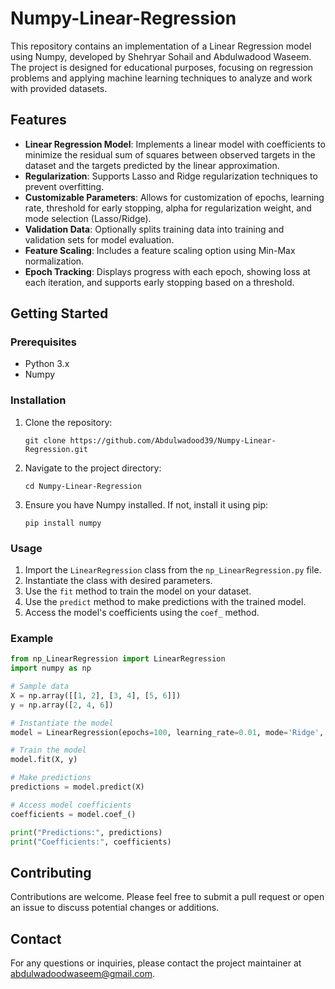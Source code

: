 # Numpy-Linear-Regression

This repository contains an implementation of a Linear Regression model using Numpy, developed by Shehryar Sohail and Abdulwadood Waseem. The project is designed for educational purposes, focusing on regression problems and applying machine learning techniques to analyze and work with provided datasets.

## Features

- **Linear Regression Model**: Implements a linear model with coefficients to minimize the residual sum of squares between observed targets in the dataset and the targets predicted by the linear approximation.
- **Regularization**: Supports Lasso and Ridge regularization techniques to prevent overfitting.
- **Customizable Parameters**: Allows for customization of epochs, learning rate, threshold for early stopping, alpha for regularization weight, and mode selection (Lasso/Ridge).
- **Validation Data**: Optionally splits training data into training and validation sets for model evaluation.
- **Feature Scaling**: Includes a feature scaling option using Min-Max normalization.
- **Epoch Tracking**: Displays progress with each epoch, showing loss at each iteration, and supports early stopping based on a threshold.

## Getting Started

### Prerequisites

- Python 3.x
- Numpy

### Installation

1. Clone the repository:
   ```
   git clone https://github.com/Abdulwadood39/Numpy-Linear-Regression.git
   ```
2. Navigate to the project directory:
   ```
   cd Numpy-Linear-Regression
   ```
3. Ensure you have Numpy installed. If not, install it using pip:
   ```
   pip install numpy
   ```

### Usage

1. Import the `LinearRegression` class from the `np_LinearRegression.py` file.
2. Instantiate the class with desired parameters.
3. Use the `fit` method to train the model on your dataset.
4. Use the `predict` method to make predictions with the trained model.
5. Access the model's coefficients using the `coef_` method.

### Example

```python
from np_LinearRegression import LinearRegression
import numpy as np

# Sample data
X = np.array([[1, 2], [3, 4], [5, 6]])
y = np.array([2, 4, 6])

# Instantiate the model
model = LinearRegression(epochs=100, learning_rate=0.01, mode='Ridge', alpha=0.1)

# Train the model
model.fit(X, y)

# Make predictions
predictions = model.predict(X)

# Access model coefficients
coefficients = model.coef_()

print("Predictions:", predictions)
print("Coefficients:", coefficients)
```

## Contributing

Contributions are welcome. Please feel free to submit a pull request or open an issue to discuss potential changes or additions.

## Contact

For any questions or inquiries, please contact the project maintainer at [abdulwadoodwaseem@gmail.com](mailto:abdulwadoodwaseem@gmail.com).
